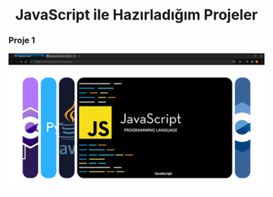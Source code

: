 <h1 align="center">JavaScript ile Hazırladığım Projeler</h1>

<h3 align="left">Proje 1</h3>
<img src="https://github.com/alpataseven/JavaScript-Project-Ideas/blob/main/JavaScript_Project1/JsProjectOne.png" alt="JsProjectOne" />
